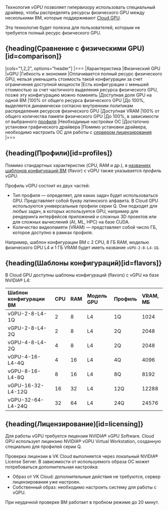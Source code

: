 Технология *vGPU* позволяет гипервизору использовать специальный драйвер, чтобы распределять ресурсы физического GPU между несколькими ВМ, которые поддерживают [Cloud GPU](/ru/computing/gpu/concepts/about).

Эта технология будет полезна для пользователей, которым не требуется полный ресурс физического GPU.

## {heading(Сравнение c физическими GPU)[id=comparison]}

[cols="1,2,2", options="header"]
|===
|Характеристика
|Физический GPU
|vGPU
|Гибкость и экономия
|Оплачивается полный ресурс физического GPU, нельзя уменьшить стоимость такой конфигурации за счет ограничения доступной мощности
|Есть конфигурации с меньшей стоимостью за счет частичного выделения ресурса физического GPU, позже эту конфигурацию можно поменять
|Доступная доля GPU на одной ВМ
|100% от общего ресурса физического GPU
|До 100%, выделяется динамически согласно внутренним политикам распределения ресурсов физического GPU
|Доступная VRAM
|100% от общего количества памяти физического GPU
|До 100%, в зависимости от выбранного [профиля](#profiles)
|Необходимые настройки ОС
|Достаточно установки графического драйвера
|Помимо установки драйвера, необходимо настроить ОС для работы с [сервером лицензирования](#licensing)
|===

## {heading(Профили)[id=profiles]}

Помимо стандартных характеристик (CPU, RAM и др.), в [названиях шаблонов конфигураций ВМ](/ru/computing/iaas/concepts/vm/flavor#flavor_names) (flavor) с vGPU также указывается *профиль vGPU*.

Профиль vGPU состоит из двух частей:

* Тип профиля — определяет, для каких задач будет использоваться GPU. Представляет собой букву латинского алфавита. В Cloud GPU используются универсальные профили серии Q. Они подходят для любых задач, в которых используется GPU, например для рендеринга интерфейсов приложений и сложных 3D проектов или для сложных вычислений (AI, ML, HPC) на базе CUDA.
* Количество видеопамяти (VRAM) — представляет собой число ГБ, которое доступно в рамках профиля.

Например, шаблон конфигурации ВМ с 2 CPU, 8 ГБ RAM, моделью физического GPU L4 и 1 ГБ VRAM будет иметь название `vGPU-2-8-L4-1Q`.

## {heading(Шаблоны конфигураций)[id=flavors]}

В Cloud GPU доступны шаблоны конфигураций (flavors) с vGPU на базе NVIDIA® L4:

| Шаблон конфигурации ВМ | CPU | RAM | Модель GPU | Профиль | VRAM, МБ |
| :--- | :--- | :--- | :--- | :--- | :--- |
| vGPU-2-8-L4-1Q | 2   | 8   | L4  | 1Q  | 1024 |
| vGPU-2-8-L4-2Q | 2   | 8   | L4  | 2Q  | 2048 |
| vGPU-4-8-L4-2Q | 4   | 8   | L4  | 2Q  | 2048 |
| vGPU-4-16-L4-4Q | 4   | 16  | L4  | 4Q  | 4096 |
| vGPU-8-16-L4-8Q | 8   | 16  | L4  | 8Q  | 8192 |
| vGPU-16-32-L4-12Q | 16  | 32  | L4  | 12Q | 12288 |
| vGPU-32-64-L4-24Q | 32  | 64  | L4  | 24Q | 24576 |

## {heading(Лицензирование)[id=licensing]}

Для работы vGPU требуется лицензия NVIDIA® vGPU Software. Cloud GPU использует лицензию NVIDIA® vGPU Virtual Workstation, созданную специально для профилей серии Q.

Проверка лицензии в VK Cloud выполняется через локальный NVIDIA® License Server. В зависимости от используемого образа ОС может потребоваться дополнительная настройка:

- Образ от VK Cloud: дополнительные действия не требуются, сервер лицензирования уже настроен.
- Собственный образ: необходимо настроить систему для работы с vGPU.

При неудачной проверке ВМ работает в пробном режиме до 20 минут.